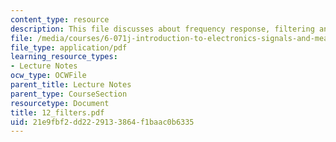 ```yaml
---
content_type: resource
description: This file discusses about frequency response, filtering and filters.
file: /media/courses/6-071j-introduction-to-electronics-signals-and-measurement-spring-2006/21e9fbf2dd2229133864f1baac0b6335_12_filters.pdf
file_type: application/pdf
learning_resource_types:
- Lecture Notes
ocw_type: OCWFile
parent_title: Lecture Notes
parent_type: CourseSection
resourcetype: Document
title: 12_filters.pdf
uid: 21e9fbf2-dd22-2913-3864-f1baac0b6335
---
```

